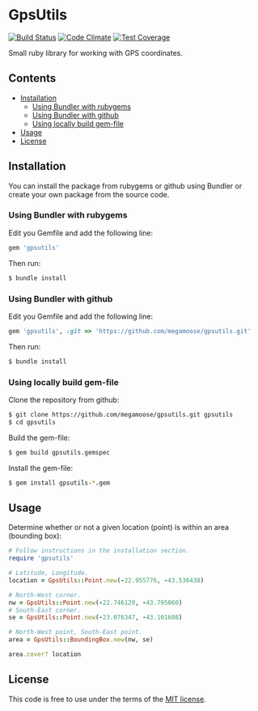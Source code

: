 # GpsUtils

[![Build Status](https://travis-ci.org/megamoose/gpsutils.svg?branch=master)](https://travis-ci.org/megamoose/gpsutils)
[![Code Climate](https://codeclimate.com/github/megamoose/gpsutils/badges/gpa.svg)](https://codeclimate.com/github/megamoose/gpsutils)
[![Test Coverage](https://codeclimate.com/github/megamoose/gpsutils/badges/coverage.svg)](https://codeclimate.com/github/megamoose/gpsutils/coverage)

Small ruby library for working with GPS coordinates.

## Contents
- [Installation](#installation)
  - [Using Bundler with rubygems](#using-bundler-with-rubygems)
  - [Using Bundler with github](#using-bundler-with-github)
  - [Using locally build gem-file](#using-locally-build-gem-file)
- [Usage](#usage)
- [License](#license)

## Installation

You can install the package from rubygems or github using Bundler or create your own package from the source code.

### Using Bundler with rubygems

Edit you Gemfile and add the following line:

```ruby
gem 'gpsutils'
```

Then run:

```bash
$ bundle install
```

### Using Bundler with github

Edit you Gemfile and add the following line:

```ruby
gem 'gpsutils', :git => 'https://github.com/megamoose/gpsutils.git'
```

Then run:

```bash
$ bundle install
```

### Using locally build gem-file

Clone the repository from github:

```bash
$ git clone https://github.com/megamoose/gpsutils.git gpsutils
$ cd gpsutils
```

Build the gem-file:

```bash
$ gem build gpsutils.gemspec
```

Install the gem-file:

```bash
$ gem install gpsutils-*.gem
```

## Usage

Determine whether or not a given location (point) is within an area (bounding box):

```ruby
# Follow instructions in the installation section.
require 'gpsutils'

# Latitude, Longitude.
location = GpsUtils::Point.new(-22.955776, -43.536438)

# North-West corner.
nw = GpsUtils::Point.new(-22.746120, -43.795060)
# South-East corner.
se = GpsUtils::Point.new(-23.076347, -43.101608)

# North-West point, South-East point.
area = GpsUtils::BoundingBox.new(nw, se)

area.cover? location
```

## License
This code is free to use under the terms of the [MIT license](LICENSE).
